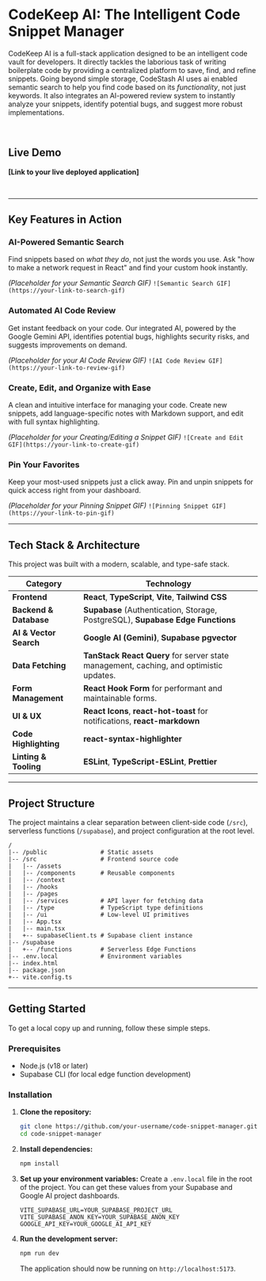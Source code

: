 
# CodeKeep AI: The Intelligent Code Snippet Manager

CodeKeep AI is a full-stack application designed to be an intelligent code vault for developers. It directly tackles the laborious task of writing boilerplate code by providing a centralized platform to save, find, and refine snippets. Going beyond simple storage, CodeStash AI uses ai enabled semantic search to help you find code based on its *functionality*, not just keywords. It also integrates an AI-powered review system to instantly analyze your snippets, identify potential bugs, and suggest more robust implementations.

<br>

## Live Demo

**[Link to your live deployed application]**

<br>

---

## Key Features in Action

### AI-Powered Semantic Search
Find snippets based on *what they do*, not just the words you use. Ask "how to make a network request in React" and find your custom hook instantly.

*(Placeholder for your Semantic Search GIF)*
`![Semantic Search GIF](https://your-link-to-search-gif)`

### Automated AI Code Review
Get instant feedback on your code. Our integrated AI, powered by the Google Gemini API, identifies potential bugs, highlights security risks, and suggests improvements on demand.

*(Placeholder for your AI Code Review GIF)*
`![AI Code Review GIF](https://your-link-to-review-gif)`

### Create, Edit, and Organize with Ease
A clean and intuitive interface for managing your code. Create new snippets, add language-specific notes with Markdown support, and edit with full syntax highlighting.

*(Placeholder for your Creating/Editing a Snippet GIF)*
`![Create and Edit GIF](https://your-link-to-create-gif)`

### Pin Your Favorites
Keep your most-used snippets just a click away. Pin and unpin snippets for quick access right from your dashboard.

*(Placeholder for your Pinning Snippet GIF)*
`![Pinning Snippet GIF](https://your-link-to-pin-gif)`

---




## Tech Stack & Architecture

This project was built with a modern, scalable, and type-safe stack.

| Category                | Technology                                                                                                                                                                                             |
| ----------------------- | ------------------------------------------------------------------------------------------------------------------------------------------------------------------------------------------------------ |
| **Frontend**            | **React**, **TypeScript**, **Vite**, **Tailwind CSS**                                                                                                                                                    |
| **Backend & Database**  | **Supabase** (Authentication, Storage, PostgreSQL), **Supabase Edge Functions**                                                                                                                        |
| **AI & Vector Search**  | **Google AI (Gemini)**, **Supabase pgvector**                                                                                                                                                          |
| **Data Fetching**       | **TanStack React Query** for server state management, caching, and optimistic updates.                                                                                                                   |
| **Form Management**     | **React Hook Form** for performant and maintainable forms.                                                                                                                                             |
| **UI & UX**             | **React Icons**, **react-hot-toast** for notifications, **react-markdown**                                                                                                                             |
| **Code Highlighting**   | **react-syntax-highlighter**                                                                                                                                                                           |
| **Linting & Tooling**   | **ESLint**, **TypeScript-ESLint**, **Prettier**                                                                                                                                                        |

---

## Project Structure

The project maintains a clear separation between client-side code (`/src`), serverless functions (`/supabase`), and project configuration at the root level.

```
/
|-- /public               # Static assets
|-- /src                  # Frontend source code
|   |-- /assets
|   |-- /components       # Reusable components
|   |-- /context
|   |-- /hooks
|   |-- /pages
|   |-- /services         # API layer for fetching data
|   |-- /type             # TypeScript type definitions
|   |-- /ui               # Low-level UI primitives
|   |-- App.tsx
|   |-- main.tsx
|   +-- supabaseClient.ts # Supabase client instance
|-- /supabase
|   +-- /functions        # Serverless Edge Functions
|-- .env.local            # Environment variables
|-- index.html
|-- package.json
+-- vite.config.ts
```

---

## Getting Started

To get a local copy up and running, follow these simple steps.

### Prerequisites

-   Node.js (v18 or later)
-   Supabase CLI (for local edge function development)

### Installation

1.  **Clone the repository:**
    ```sh
    git clone https://github.com/your-username/code-snippet-manager.git
    cd code-snippet-manager
    ```

2.  **Install dependencies:**
    ```sh
    npm install
    ```

3.  **Set up your environment variables:**
    Create a `.env.local` file in the root of the project. You can get these values from your Supabase and Google AI project dashboards.

    ```env
    VITE_SUPABASE_URL=YOUR_SUPABASE_PROJECT_URL
    VITE_SUPABASE_ANON_KEY=YOUR_SUPABASE_ANON_KEY
    GOOGLE_API_KEY=YOUR_GOOGLE_AI_API_KEY
    ```

4.  **Run the development server:**
    ```sh
    npm run dev
    ```
    The application should now be running on `http://localhost:5173`.

